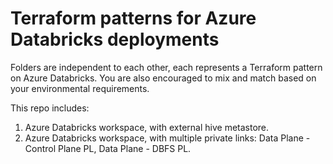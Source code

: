 # Terraform patterns for Azure Databricks deployments

Folders are independent to each other, each represents a Terraform pattern on Azure Databricks. You are also encouraged to mix and match based on your environmental requirements.

This repo includes:
1. Azure Databricks workspace, with external hive metastore.
2. Azure Databricks workspace, with multiple private links: Data Plane - Control Plane PL, Data Plane - DBFS PL.